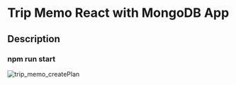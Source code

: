 # Trip Memo React with MongoDB App
## Description
### npm run start

![trip_memo_createPlan](https://user-images.githubusercontent.com/58486430/99869905-a68e8400-2b83-11eb-9b4e-6d18a1ce483c.png)

